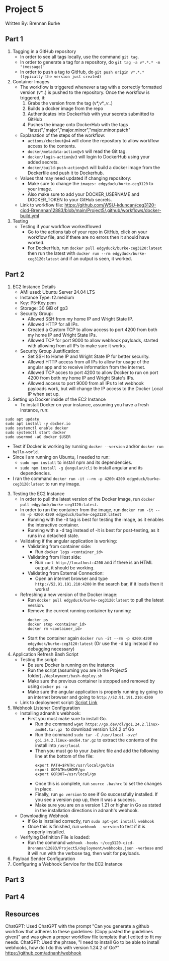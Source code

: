 # Project 5
Written By: Brennan Burke

## Part 1

1. Tagging in a GitHub repository
   - In order to see all tags locally, use the command `git tag`.
   - In order to generate a tag for a repository, do `git tag -a v*.*.* -m "(message)'`
   - In order to push a tag to GitHub, do `git push origin v*.*.*(typically the version just created)`
2. Container Images
   - The workflow is triggered whenever a tag with a correctly formatted version (v*.*.*) is pushed to the repository. Once the workflow is triggered, it:
      1. Grabs the version from the tag (v*,v*.*,v*.*.*)
      2. Builds a docker image from the repo
      3. Authenticates into DockerHub with your secrets submitted to GitHub
      4. Pushes the image onto DockerHub with the tags "latest","major","major.minor","major.minor.patch"
   - Explanation of the steps of the workflow:
     - `actions/checkout@v4` will clone the repository to allow workflow access to the contents.
     - `docker/metadata-action@v5` will read the Git tag.
     - `docker/login-action@v3` will login to DockerHub using your added secrets.
     - `docker/build-push-action@v5` will build a docker image from the Dockerfile and push it to Dockerhub.
   - Values that may need updated if changing repository:
     - Make sure to change the `images: edgyduck/burke-ceg3120` to your image. 
     - Also make sure to add your DOCKER_USERNAME and DOCKER_TOKEN to your GitHub secrets.
   - Link to workflow file: https://github.com/WSU-kduncan/ceg3120-cicd-Brennnan12883/blob/main/Project5/.github/workflows/docker-build.yml
3. Testing
   - Testing if your workflow workedflowed
     - Go to the actions tab of your repo in GitHub, click on your workflow file, and if there are no errors then it should have worked.
     - For DockerHub, run `docker pull edgyduck/burke-ceg3120:latest` then run the latest with `docker run --rm edgyduck/burke-ceg3120:latest` and if an output is seen, it worked.
    
## Part 2

1. EC2 Instance Details
   - AMI used: Ubuntu Server 24.04 LTS
   - Instance Type: t2.medium
   - Key: P5-Key.pem
   - Storage: 30 GiB of gp3
   - Security Group:
     - Allowed SSH from my home IP and Wright State IP.
     - Allowed HTTP for all IPs.
     - Created a Custom TCP to allow access to port 4200 from both my home IP and Wright State IPs.
     - Allowed TCP for port 9000 to allow webhook payloads, started with allowing from all IPs to make sure it works.
   - Security Group Justification:
     - Set SSH to Home IP and Wright State IP for better security.
     - Allowed HTTP access from all IPs to allow for usage of the angular app and to receive information from the internet.
     - Allowed TCP acces to port 4200 to allow Docker to run on port 4200 from both my home IP and Wright State's IPs.
     - Allowed access to port 9000 from all IPs to let webhook payloads work, but will change the IP access to the Docker Local IP when set up.
2. Setting up Docker inside of the EC2 Instance
   - To install Docker on your instance, assuming you have a fresh instance, run:
```
sudo apt update
sudo apt install -y docker.io
sudo systemctl enable docker
sudo systemctl start docker
sudo usermod -aG docker $USER
```
   - Test if Docker is working by running `docker --version` and/or `docker run hello-world`.
   - Since I am running on Ubuntu, I needed to run:
     - `sudo npm install` to install npm and its dependencies.
     - `sudo npm install -g @angular/cli` to install angular and its dependencies.
   - I ran the command `docker run -it --rm -p 4200:4200 edgyduck/burke-ceg3120:latest` to run my image.

3. Testing the EC2 Instance
   - In order to pull the latest version of the Docker Image, run `docker pull edgyduck/burke-ceg3120:latest`.
   - In order to run the container from the image, run `docker run -it --rm -p 4200:4200 edgyduck/burke-ceg3120:latest`
     - Running with the -it tag is best for testing the image, as it enables the interactive container.
     - Running with a -d tag instead of -it is best for post-testing, as it runs in a detached state.
   - Validating if the angular application is working:
     - Validating from container side:
       - Run `docker logs <container_id>`
     - Validating from Host side:
       - Run `curl http://localhost:4200` and if there is an HTML output, it should be working.
     - Validating from External Connection:
       - Open an internet browser and type `http://52.91.191.210:4200` in the search bar, if it loads then it works!
   - Refreshing a new version of the Docker image:
     - Run `docker pull edgyduck/burke-ceg3120:latest` to pull the latest version.
     - Remove the current running container by running:
       ```
       docker ps
       docker stop <container_id>
       docker rm <container_id>
       ```
     - Start the container again `docker run -it --rm -p 4200:4200 edgyduck/burke-ceg3120:latest` (Or use the -d tag instead if no debugging necessary)
4. Application Refresh Bash Script
   - Testing the script:
     - Be sure Docker is running on the instance
     - Run the script (assuming you are in the Project5 folder)`./deployment/bash-deploy.sh`
     - Make sure the previous container is stopped and removed by using `docker ps -a`
     - Make sure the angular application is properly running by going to an internet browser and going to `http://52.91.191.210:4200`
   - Link to deployment script: [Script Link](https://github.com/WSU-kduncan/ceg3120-cicd-Brennnan12883/blob/main/Project5/deployment/bash-deploy.sh)
5. Webhook Listener Configuration
   - Installing adnanh's webhook:
     - First you must make sure to install Go.
       - Run the command `wget https://go.dev/dl/go1.24.2.linux-amd64.tar.gz ` to download version 1.24.2 of Go
       - Run the command `sudo tar -C /usr/local -xvzf go1.24.2.linux-amd64.tar.gz` to extract the contents of the install into `/usr/local`
       - Then you must go to your .bashrc file and add the following line at the bottom of the file:
         ```
         export PATH=$PATH:/usr/local/go/bin
         export GOPATH=$HOME/go
         export GOROOT=/usr/local/go
         ```
       - Once this is complete, run `source .bashrc` to set the changes in place.
       - Finally, run `go version` to see if Go successfully installed. If you see a version pop up, then it was a success.
       - Make sure you are on a version 1.21 or higher in Go as stated in the installation directions in adnanh's webhook.
   - Downloading Webhook
       - If Go is installed correctly, run `sudo apt-get install webhook`
       - Once this is finished, run `webhook --version` to test if it is properly installed.
   - Verifying Definition File is loaded:
     - Run the command `webhook -hooks ~/ceg3120-cicd-Brennnan12883/Project5/deployment/webhooks.json -verbose` and it will run with the verbose tag, then wait for payloads.
6. Payload Sender Configuration
7. Configuring a Webhook Service for the EC2 Instance

## Part 3

## Part 4

## Resources

ChatGPT: Used ChatGPT with the prompt "Can you generate a github workflow that adheres to these guidelines: (Copy pasted the guidelines given)" and was given a proper workflow file template that I edited to fit my needs.
ChatGPT: Used the phrase, "I need to install Go to be able to install webhooks, how do I do this with version 1.24.2 of Go?"
https://github.com/adnanh/webhook 
